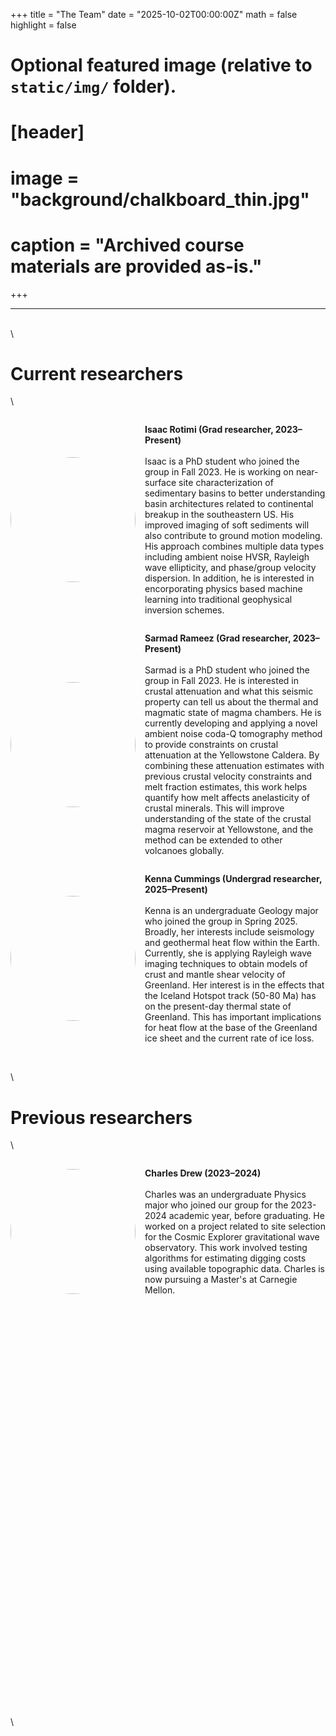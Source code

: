 +++
title = "The Team"
date = "2025-10-02T00:00:00Z"
math = false
highlight = false

# Optional featured image (relative to `static/img/` folder).
# [header]
# image = "background/chalkboard_thin.jpg"
# caption = "Archived course materials are provided as-is."

+++

---
\
\
# **Current researchers**
\

<div style="display: flex; align-items: center;">
  <img src="/img/team/isaac_rotimi.jpeg" alt="" 
  style="width:200px; height:auto; margin-right:15px; border-radius:50%;">
  <p>
   <b>Isaac Rotimi (Grad researcher, 2023–Present)</b> <br></br>
    Isaac is a PhD student who joined the group in Fall 2023. He is working on near-surface site characterization of sedimentary basins to better understanding basin architectures related to continental breakup in the southeastern US. His improved imaging of soft sediments will also contribute to ground motion modeling. His approach combines multiple data types including ambient noise HVSR, Rayleigh wave ellipticity, and phase/group velocity dispersion. In addition, he is interested in encorporating physics based machine learning into traditional geophysical inversion schemes.
  </p>
</div>


<div style="display: flex; align-items: center;">
  <img src="/img/team/sarmad_rameez.jpeg" alt="" style="width:200px; height:auto; margin-right:15px; border-radius:50%;">
  <p>
    <b>Sarmad Rameez (Grad researcher, 2023–Present)</b> <br></br>
    Sarmad is a PhD student who joined the group in Fall 2023. He is interested in crustal attenuation and what this seismic property can tell us about the thermal and magmatic state of magma chambers. He is currently developing and applying a novel ambient noise coda-Q tomography method to provide constraints on crustal attenuation at the Yellowstone Caldera. By combining these attenuation estimates with previous crustal velocity constraints and melt fraction estimates, this work helps quantify how melt affects anelasticity of crustal minerals. This will improve understanding of the state of the crustal magma reservoir at Yellowstone, and the method can be extended to other volcanoes globally.
  </p>
</div>


<div style="display: flex; align-items: center;">
  <img src="/img/team/kenna_cummings.jpeg" alt="" style="width:200px; height:auto; margin-right:15px; border-radius:50%;">
  <p>
    <b>Kenna Cummings (Undergrad researcher, 2025–Present)</b> <br></br>
    Kenna is an undergraduate Geology major who joined the group in Spring 2025. Broadly, her interests include seismology and geothermal heat flow within the Earth. Currently, she is applying Rayleigh wave imaging techniques to obtain models of crust and mantle shear velocity of Greenland. Her interest is in the effects that the Iceland Hotspot track (50-80 Ma) has on the present-day thermal state of Greenland. This has important implications for heat flow at the base of the Greenland ice sheet and the current rate of ice loss.
  </p>
</div>

\
\
# **Previous researchers**
\

<div style="display: flex; align-items: center;">
  <img src="/img/team/charles_drew.jpeg" alt="" style="width:200px; height:auto; margin-right:15px; border-radius:50%;">
  <p>
    <b>Charles Drew (2023–2024)</b> <br></br>
    Charles was an undergraduate Physics major who joined our group for the 2023-2024 academic year, before graduating. He worked on a project related to site selection for the Cosmic Explorer gravitational wave observatory. This work involved testing algorithms for estimating digging costs using available topographic data. Charles is now pursuing a Master's at Carnegie Mellon.
  </p>
</div>


<!-- {{< figure src="/img/portrait-1.jpg" title="Discrete frequencies for the 8 gravest modes." numbered="true" width="10%">}} -->

\
\
\
\
\
\
\
\
\
\
\
\
\
\
\
\
\
\
\
\
\
\
\
\
\
\
\
\
\
\
\
\
\
\
\
\
\
\
\


